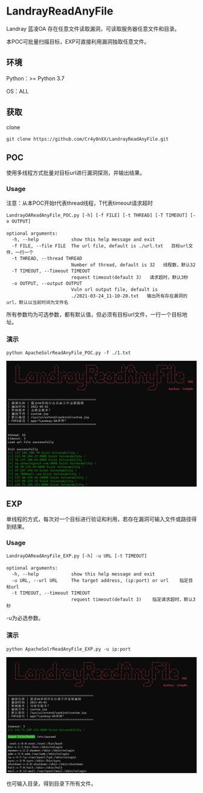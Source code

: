 # LandrayReadAnyFile

Landray 蓝凌OA 存在任意文件读取漏洞，可读取服务器任意文件和目录。

本POC可批量扫描目标，EXP可直接利用漏洞独取任意文件。

## 环境

Python：>= Python 3.7

OS：ALL

## 获取

clone

```
git clone https://github.com/Cr4y0nXX/LandrayReadAnyFile.git
```

## POC

使用多线程方式批量对目标url进行漏洞探测，并输出结果。

### Usage

注意：从本POC开始t代表thread线程，T代表timeout请求超时

```
LandrayOAReadAnyFile_POC.py [-h] [-f FILE] [-t THREAD] [-T TIMEOUT] [-o OUTPUT]

optional arguments:
  -h, --help            show this help message and exit
  -f FILE, --file FILE  The url file, default is ./url.txt   目标url文件，一行一个
  -t THREAD, --thread THREAD
                        Number of thread, default is 32   线程数，默认32
  -T TIMEOUT, --Timeout TIMEOUT
                        request timeout(default 3)   请求超时，默认3秒
  -o OUTPUT, --output OUTPUT
                        Vuln url output file, default is
                        ./2021-03-24_11-10-20.txt   输出所有存在漏洞的url，默认以当前时间为文件名
```

所有参数均为可选参数，都有默认值，但必须有目标url文件，一行一个目标地址。

### 演示

```
python ApacheSolrReadAnyFile_POC.py -f ./1.txt
```

![image-20210508165613659](./README.assets/image-20210508165613659.png)

## EXP

单线程的方式，每次对一个目标进行验证和利用，若存在漏洞可输入文件或路径得到结果。

### Usage

```
LandrayOAReadAnyFile_EXP.py [-h] -u URL [-t TIMEOUT]

optional arguments:
  -h, --help            show this help message and exit
  -u URL, --url URL     The target address, (ip:port) or url    指定目标url
  -t TIMEOUT, --timeout TIMEOUT
                        request timeout(default 3)    指定请求超时，默认3秒
```

-u为必选参数。

### 演示

```
python ApacheSolrReadAnyFile_EXP.py -u ip:port
```

![image-20210508165045159](./README.assets/image-20210508165045159.png)

也可输入目录，得到目录下所有文件。
